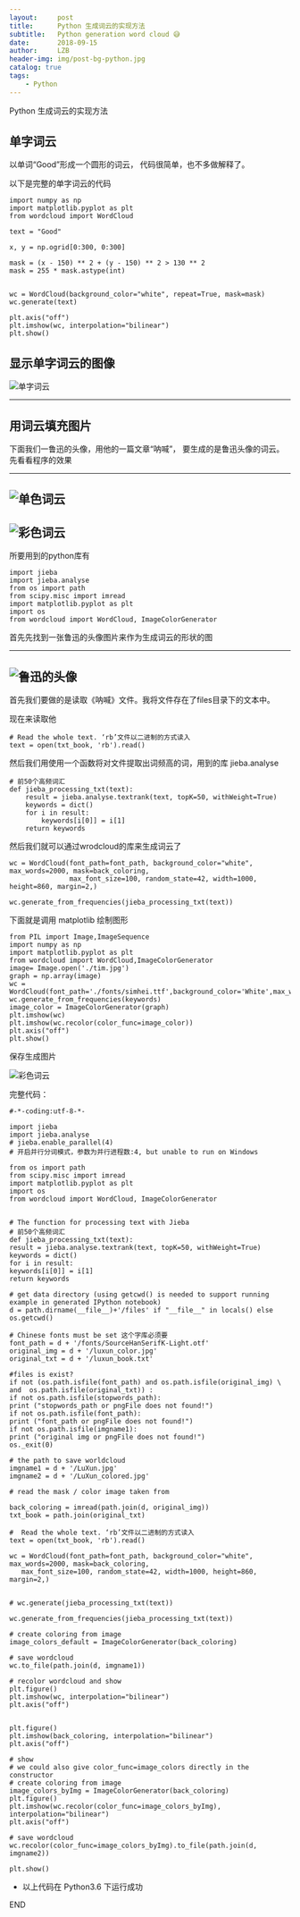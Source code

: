 ```yaml
---
layout:     post
title:      Python 生成词云的实现方法
subtitle:   Python generation word cloud 😅
date:       2018-09-15
author:     LZB
header-img: img/post-bg-python.jpg
catalog: true
tags:
    - Python
---
```



Python 生成词云的实现方法

## 单字词云 ##

以单词“Good”形成一个圆形的词云， 代码很简单，也不多做解释了。

以下是完整的单字词云的代码

    import numpy as np
    import matplotlib.pyplot as plt
    from wordcloud import WordCloud
    
    text = "Good"
    
    x, y = np.ogrid[0:300, 0:300]
    
    mask = (x - 150) ** 2 + (y - 150) ** 2 > 130 ** 2
    mask = 255 * mask.astype(int)
    
    
    wc = WordCloud(background_color="white", repeat=True, mask=mask)
    wc.generate(text)
    
    plt.axis("off")
    plt.imshow(wc, interpolation="bilinear")
    plt.show()

显示单字词云的图像
---------------------------

![单字词云](https://thomaslzb.github.io/post_img/Simple_Word.png)

---------------------------

## 用词云填充图片 ##
下面我们一鲁迅的头像，用他的一篇文章“呐喊”， 要生成的是鲁迅头像的词云。先看看程序的效果

-------------------
![单色词云](http://thomaslzb.github.io/post_img/LuXun_colored.jpg)
-------------------
![彩色词云](http://thomaslzb.github.io/post_img/LuXun.jpg)
-------------------

所要用到的python库有
    
	import jieba
	import jieba.analyse
	from os import path
	from scipy.misc import imread
	import matplotlib.pyplot as plt
	import os
	from wordcloud import WordCloud, ImageColorGenerator


首先先找到一张鲁迅的头像图片来作为生成词云的形状的图

-------------------
![鲁迅的头像](http://thomaslzb.github.io/post_img/luxun_color.jpg)
-------------------
    
首先我们要做的是读取《呐喊》文件。我将文件存在了files目录下的文本中。

现在来读取他

    
   
    # Read the whole text. ‘rb’文件以二进制的方式读入
    text = open(txt_book, 'rb').read()
        

然后我们用使用一个函数将对文件提取出词频高的词，用到的库 jieba.analyse

	
	# 前50个高频词汇
	def jieba_processing_txt(text):
	    result = jieba.analyse.textrank(text, topK=50, withWeight=True)
	    keywords = dict()
	    for i in result:
	        keywords[i[0]] = i[1]
	    return keywords
		


然后我们就可以通过wrodcloud的库来生成词云了

	wc = WordCloud(font_path=font_path, background_color="white", max_words=2000, mask=back_coloring,
	               max_font_size=100, random_state=42, width=1000, height=860, margin=2,)
	
	wc.generate_from_frequencies(jieba_processing_txt(text))


下面就是调用 matplotlib 绘制图形


    from PIL import Image,ImageSequence
    import numpy as np
    import matplotlib.pyplot as plt
    from wordcloud import WordCloud,ImageColorGenerator
    image= Image.open('./tim.jpg')
    graph = np.array(image)
    wc = WordCloud(font_path='./fonts/simhei.ttf',background_color='White',max_words=50,mask=graph)
    wc.generate_from_frequencies(keywords)
    image_color = ImageColorGenerator(graph)
    plt.imshow(wc)
    plt.imshow(wc.recolor(color_func=image_color))
    plt.axis("off")
    plt.show()
    

保存生成图片

![彩色词云](http://thomaslzb.github.io/post_img/LuXun.jpg)

完整代码：

	
	#-*-coding:utf-8-*-
	
	import jieba
	import jieba.analyse
	# jieba.enable_parallel(4)
	# 开启并行分词模式，参数为并行进程数:4, but unable to run on Windows
	
	from os import path
	from scipy.misc import imread
	import matplotlib.pyplot as plt
	import os
	from wordcloud import WordCloud, ImageColorGenerator
	
	
	# The function for processing text with Jieba
	# 前50个高频词汇
	def jieba_processing_txt(text):
	result = jieba.analyse.textrank(text, topK=50, withWeight=True)
	keywords = dict()
	for i in result:
	keywords[i[0]] = i[1]
	return keywords
	
	# get data directory (using getcwd() is needed to support running example in generated IPython notebook)
	d = path.dirname(__file__)+'/files' if "__file__" in locals() else os.getcwd()
	
	# Chinese fonts must be set 这个字库必须要
	font_path = d + '/fonts/SourceHanSerifK-Light.otf'
	original_img = d + '/luxun_color.jpg'
	original_txt = d + '/luxun_book.txt'
	
	#files is exist?
	if not (os.path.isfile(font_path) and os.path.isfile(original_img) \
	and  os.path.isfile(original_txt)) :
	if not os.path.isfile(stopwords_path):
	print ("stopwords_path or pngFile does not found!")
	if not os.path.isfile(font_path):
	print ("font_path or pngFile does not found!")
	if not os.path.isfile(imgname1):
	print ("original img or pngFile does not found!")
	os._exit(0)
	
	# the path to save worldcloud
	imgname1 = d + '/LuXun.jpg'
	imgname2 = d + '/LuXun_colored.jpg'
	
	# read the mask / color image taken from
	
	back_coloring = imread(path.join(d, original_img))
	txt_book = path.join(original_txt)
	
	#  Read the whole text. ‘rb’文件以二进制的方式读入
	text = open(txt_book, 'rb').read()
	
	wc = WordCloud(font_path=font_path, background_color="white", max_words=2000, mask=back_coloring,
	   max_font_size=100, random_state=42, width=1000, height=860, margin=2,)
	
	
	# wc.generate(jieba_processing_txt(text))
	
	wc.generate_from_frequencies(jieba_processing_txt(text))
	
	# create coloring from image
	image_colors_default = ImageColorGenerator(back_coloring)
	
	# save wordcloud
	wc.to_file(path.join(d, imgname1))
	
	# recolor wordcloud and show
	plt.figure()
	plt.imshow(wc, interpolation="bilinear")
	plt.axis("off")
	
	
	plt.figure()
	plt.imshow(back_coloring, interpolation="bilinear")
	plt.axis("off")
	
	# show
	# we could also give color_func=image_colors directly in the constructor
	# create coloring from image
	image_colors_byImg = ImageColorGenerator(back_coloring)
	plt.figure()
	plt.imshow(wc.recolor(color_func=image_colors_byImg), interpolation="bilinear")
	plt.axis("off")
	
	# save wordcloud
	wc.recolor(color_func=image_colors_byImg).to_file(path.join(d, imgname2))
	
	plt.show()



*  以上代码在 Python3.6 下运行成功

    
END

